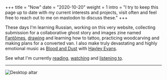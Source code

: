 +++
title = "Now"
date = "2020-10-20"
weight = 1
intro = "I try to keep this page up to date with my current interests and projects, visit often and feel free to reach out to me on mastodon to discuss these."
+++

These days I'm learning Russian, working on this very website, collecting submission for a collaborative ghost story and images zine named [Fantômes](https://fantomeszine.com), [drawing](/works/illustration/) and learning how to tattoo, practicing woodcarving and making plans for a converted van.
I also make truly devastating and highly emotional music as [Blood and Dust](http://blood-and-dust.com) with [Hayley Evans](http://hayleyevans.net).

See what I'm currently [reading](/about/reading/), [watching](/about/watching/) and [listening to](/about/listening/).

---

![Desktop altar](/img/desktop-altar.jpg "Desktop altar")
